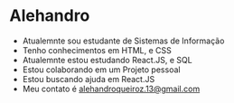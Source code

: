 # Alehandro

- Atualemnte sou estudante de Sistemas de Informação
- Tenho conhecimentos em HTML, e CSS
- Atualemnte estou estudando React.JS, e SQL
- Estou colaborando em um Projeto pessoal
- Estou buscando ajuda em React.JS
- Meu contato é alehandroqueiroz.13@gmail.com
